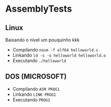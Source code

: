 # AssemblyTests

## Linux

Baixando o nível um pouquinho kkk

* Compilando
`nasm -f elf64 helloworld.s`
* Linkando
`ld -s -o helloworld helloworld.o`
* Executando
`./helloworld`


## DOS (MICROSOFT)

* Compilando
`ASM PROG1`
* Linkando
`LINK PROG1`
* Executando
`PROG1`
